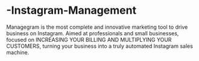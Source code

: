 # -Instagram-Management
Managegram is the most complete and innovative marketing tool to drive business on Instagram. Aimed at professionals and small businesses, focused on INCREASING YOUR BILLING AND MULTIPLYING YOUR CUSTOMERS, turning your business into a truly automated Instagram sales machine.
